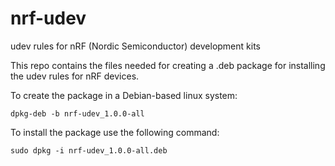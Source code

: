 # nrf-udev

udev rules for nRF (Nordic Semiconductor) development kits


This repo contains the files needed for creating a .deb package for installing the udev rules for nRF devices.


To create the package in a Debian-based linux system:

```
dpkg-deb -b nrf-udev_1.0.0-all
```

To install the package use the following command:

```
sudo dpkg -i nrf-udev_1.0.0-all.deb
```

